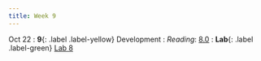 ```yaml
---
title: Week 9
---
```


Oct 22
: **9**{: .label .label-yellow} Development
: *Reading*: [8.0](https://data88e.org/textbook/content/08-development/index.html)
: **Lab**{: .label .label-green} [Lab 8](https://datahub.berkeley.edu/)
